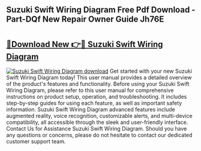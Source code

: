 ## Suzuki Swift Wiring Diagram Free Pdf Download - Part-DQf New Repair Owner Guide Jh76E

# <h2><a href="http://dfm79c1.blite.top/?on=Suzuki+Swift+Wiring+Diagram">🔗Download New 👉🔴 Suzuki Swift Wiring Diagram</a></h2>

[![Suzuki Swift Wiring Diagram download](https://i.imgur.com/lujVjoI.png)](http://dfm79c1.blite.top/?on=Suzuki+Swift+Wiring+Diagram)
Get started with your new Suzuki Swift Wiring Diagram today! This user manual provides a detailed overview of the product's features and functionality. Before using your Suzuki Swift Wiring Diagram, please refer to this user manual for comprehensive instructions on product setup, operation, and troubleshooting. It includes step-by-step guides for using each feature, as well as important safety information. Suzuki Swift Wiring Diagram advanced features include augmented reality, voice recognition, customizable alerts, and multi-device compatibility, all accessible through the sleek and user-friendly interface. Contact Us for Assistance Suzuki Swift Wiring Diagram. Should you have any questions or concerns, please do not hesitate to contact our dedicated customer support team.
